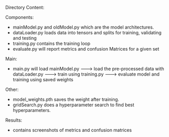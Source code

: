 Directory Content:

Components: 
  - mainModel.py and oldModel.py which are the model architectures.
  - dataLoader.py loads data into tensors and splits for training, validating and testing
  - training.py contains the training loop
  - evaluate.py will report metrics and confusion Matrices for a given set

Main:
  - main.py will load mainModel.py ---> load the pre-processed data with dataLoader.py
      ---> train using training.py ---> evaluate model and training using saved weights

Other:
  - model_weights.pth saves the weight after training.
  - gridSearch.py does a hyperparameter search to find best hyperparameters.

Results:
  - contains screenshots of metrics and confusion matrices
